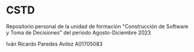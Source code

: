 # CSTD
Repositorio personal de la unidad de formación "Construcción de Software y Toma de Decisiones" del periodo Agosto-Diciembre 2023

Iván Ricardo Paredes Avilez A01705083
